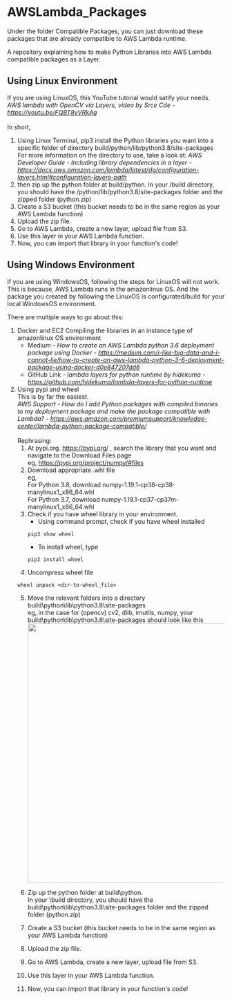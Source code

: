 # AWSLambda_Packages
Under the folder Compatible Packages, you can just download these packages that are already compatible to AWS Lambda runtime.

A repository explaining how to make Python Libraries into AWS Lambda compatible packages as a Layer.

## Using Linux Environment
If you are using LinuxOS, this YouTube tutorial would satify your needs. <br>
<i>AWS lambda with OpenCV via Layers, video by Srce Cde - https://youtu.be/FQBT8vVRkAg </i> <br><br>
In short, 
1. Using Linux Terminal, pip3 install the Python libraries you want into a specific folder of directory build/python/lib/python3.8/site-packages
<br>For more information on the directory to use, take a look at: <i>AWS Developer Guide - Including library dependencies in a layer - https://docs.aws.amazon.com/lambda/latest/dg/configuration-layers.html#configuration-layers-path </i>
2. then zip up the python folder at build/python.
In your /build directory, you should have the /python/lib/python3.8/site-packages folder and the zipped folder (python.zip)
3. Create a S3 bucket (this bucket needs to be in the same region as your AWS Lambda function)
4. Upload the zip file. 
5. Go to AWS Lambda, create a new layer, upload file from S3.
6. Use this layer in your AWS Lambda function.
7. Now, you can import that library in your function's code!

## Using Windows Environment
If you are using WindowsOS, following the steps for LinuxOS will not work. This is because, AWS Lambda runs in the amazonlinux OS. And the package you created by following the LinuxOS is configurated/build for your local WindowsOS environment.

There are multiple ways to go about this:
1. Docker and EC2
Compiling the libraries in an instance type of amazonlinux OS environment <br>
    - Medium - <i>How to create an AWS Lambda python 3.6 deployment package using Docker - https://medium.com/i-like-big-data-and-i-cannot-lie/how-to-create-an-aws-lambda-python-3-6-deployment-package-using-docker-d0e847207dd6 </i>
    - GitHub Link - <i>lambda layers for python runtime by hidekuma - https://github.com/hidekuma/lambda-layers-for-python-runtime </i>
2. Using pypi and wheel <br>
    This is by far the easiest. <br>
    <i>AWS Support - How do I add Python packages with compiled binaries to my deployment package and make the package compatible with Lambda? - https://aws.amazon.com/premiumsupport/knowledge-center/lambda-python-package-compatible/ </i><br>
    <br>
    Rephrasing:
    1. At pypi.org. https://pypi.org/ , search the library that you want and navigate to the Download Files page <br>
    eg, https://pypi.org/project/numpy/#files
    2. Download appropriate .whl file <br>
    eg, <br>
    For Python 3.8, download numpy-1.19.1-cp38-cp38-manylinux1_x86_64.whl <br>
    For Python 3.7, download numpy-1.19.1-cp37-cp37m-manylinux1_x86_64.whl 
    3. Check if you have wheel library in your environment.<br>
        - Using command prompt, check if you have wheel installed
        ```
        pip3 show wheel
        ```
        - To install wheel, type
        ```
        pip3 install wheel
        ```
     4. Uncompress wheel file
     ```
     wheel unpack <dir-to-wheel_file>
     ```
     5. Move the relevant folders into a directory build\python\lib\python3.8\site-packages <br>
     eg, in the case for (opencv) cv2, dlib, imutils, numpy, your build\python\lib\python3.8\site-packages should look like this
     <image src="readme_images/readme_image_01.PNG" width="600"> <br>
     6. Zip up the python folder at build\python. <br>
     In your \build directory, you should have the build\python\lib\python3.8\site-packages folder and the zipped folder (python.zip)
     
     7. Create a S3 bucket (this bucket needs to be in the same region as your AWS Lambda function)
     8. Upload the zip file. 
     9. Go to AWS Lambda, create a new layer, upload file from S3.
     10. Use this layer in your AWS Lambda function.
     11. Now, you can import that library in your function's code!
